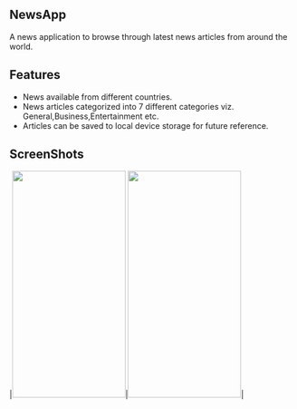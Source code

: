 
## NewsApp
A news application to browse through latest news articles from around the world.
 

## Features
* News  available from different countries.
* News articles categorized into 7 different categories viz. General,Business,Entertainment etc.
* Articles can be saved to local device storage for future reference.

## ScreenShots
|<img src="https://github.com/SATVIKSH/news_app/blob/main/imag1.jpg" width="200" height="400">|<img src="https://github.com/SATVIKSH/news_app/blob/main/image2.jpg" width="200" height="400">|




